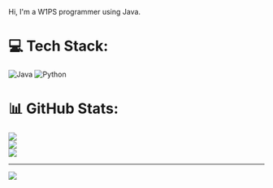 Hi, I'm a W1PS programmer using Java.


# 💻 Tech Stack:
![Java](https://img.shields.io/badge/java-%23ED8B00.svg?style=for-the-badge&logo=openjdk&logoColor=white) ![Python](https://img.shields.io/badge/python-3670A0?style=for-the-badge&logo=python&logoColor=ffdd54)
# 📊 GitHub Stats:
![](https://github-readme-stats.vercel.app/api?username=w1ps&theme=dark&hide_border=false&include_all_commits=false&count_private=false)<br/>
![](https://nirzak-streak-stats.vercel.app/?user=w1ps&theme=dark&hide_border=false)<br/>
![](https://github-readme-stats.vercel.app/api/top-langs/?username=w1ps&theme=dark&hide_border=false&include_all_commits=false&count_private=false&layout=compact)

---
[![](https://visitcount.itsvg.in/api?id=w1ps&icon=0&color=0)](https://visitcount.itsvg.in)

<!-- Proudly created with GPRM ( https://gprm.itsvg.in ) -->
